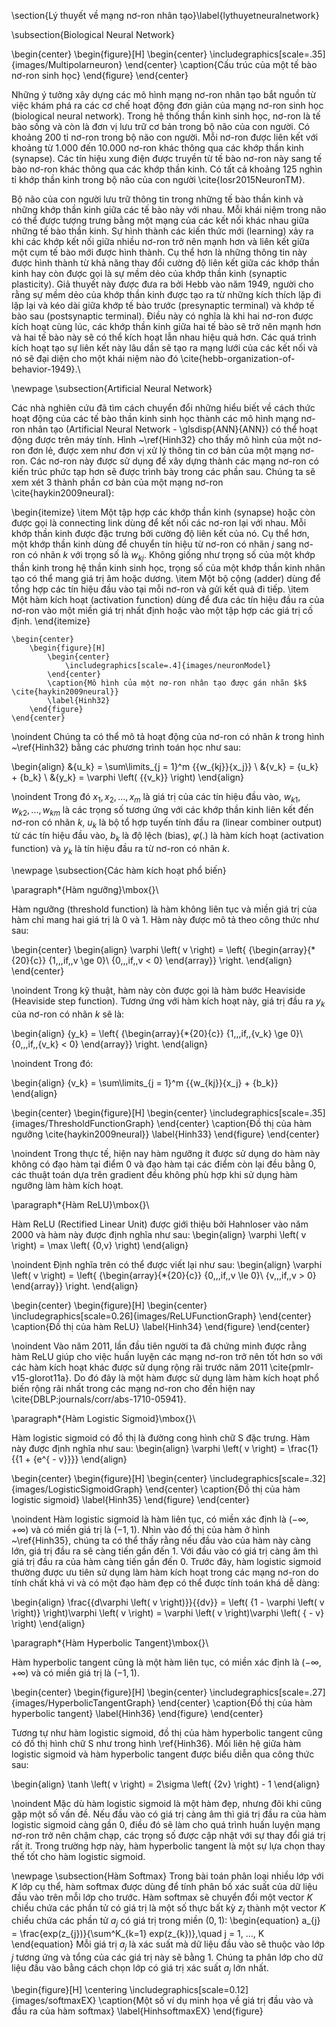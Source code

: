 \section{Lý thuyết về mạng nơ-ron nhân tạo}\label{lythuyetneuralnetwork}

\subsection{Biological Neural Network}

\begin{center}
	\begin{figure}[H]
		\begin{center}
			\includegraphics[scale=.35]{images/Multipolarneuron}
		\end{center}
		\caption{Cấu trúc của một tế bào nơ-ron sinh học}
	\end{figure}
\end{center}

Những ý tưởng xây dựng các mô hình mạng nơ-ron nhân tạo bắt nguồn từ việc khám phá ra các cơ chế hoạt động đơn giản của mạng nơ-ron sinh học (biological neural network). Trong hệ thống thần kinh sinh học, nơ-ron là tế bào sống và còn là đơn vị lưu trữ cơ bản trong bộ não của con người. Có khoảng 200 tỉ nơ-ron trong bộ não con người. Mỗi nơ-ron được liên kết với khoảng từ 1.000 đến 10.000 nơ-ron khác thông qua các khớp thần kinh (synapse). Các tín hiệu xung điện được truyền từ tế bào nơ-ron này sang tế bào nơ-ron khác thông qua các khớp thần kinh. Có tất cả khoảng 125 nghìn tỉ khớp thần kinh trong bộ não của con người \cite{Iosr2015NeuronTM}.

Bộ não của con người lưu trữ thông tin trong những tế bào thần kinh và những khớp thần kinh giữa các tế bào này với nhau. Mỗi khái niệm trong não có thể được tượng trưng bằng một mạng của các kết nối khác nhau giữa những tế bào thần kinh. Sự hình thành các kiến thức mới (learning) xảy ra khi các khớp kết nối giữa nhiều nơ-ron trở nên mạnh hơn và liên kết giữa một cụm tế bào mới được hình thành. Cụ thể hơn là những thông tin này được hình thành từ khả năng thay đổi cường độ liên kết giữa các khớp thần kinh hay còn được gọi là sự mềm dẻo của khớp thần kinh (synaptic plasticity). Giả thuyết này được đưa ra bởi Hebb vào năm 1949, người cho rằng sự mềm dẻo của khớp thần kinh được tạo ra từ những kích thích lặp đi lặp lại và kéo dài giữa khớp tế bào trước (presynaptic terminal) và khớp tế bào sau (postsynaptic terminal). Điều này có nghĩa là khi hai nơ-ron được kích hoạt cùng lúc, các khớp thần kinh giữa hai tế bào sẽ trở nên mạnh hơn và hai tế bào này sẽ có thể kích hoạt lẫn nhau hiệu quả hơn. Các quá trình kích hoạt tạo sự liên kết này lâu dần sẽ tạo ra mạng lưới của các kết nối và nó sẽ đại diện cho một khái niệm nào đó \cite{hebb-organization-of-behavior-1949}.\\

\newpage
\subsection{Artificial Neural Network}

Các nhà nghiên cứu đã tìm cách chuyển đổi những hiểu biết về cách thức hoạt động của các tế bào thần kinh sinh học thành các mô hình mạng nơ-ron nhân tạo (Artificial Neural Network - \glsdisp{ANN}{ANN}) có thể hoạt động được trên máy tính. Hình ~\ref{Hinh32} cho thấy mô hình của một nơ-ron đơn lẻ, được xem như đơn vị xử lý thông tin cơ bản của một mạng nơ-ron. Các nơ-ron này được sử dụng để xây dựng thành các mạng nơ-ron có kiến trúc phức tạp hơn sẽ được trình bày trong các phần sau. Chúng ta sẽ xem xét 3 thành phần cơ bản của một mạng nơ-ron \cite{haykin2009neural}:

\begin{itemize}
	\item Một tập hợp các khớp thần kinh (synapse) hoặc còn được gọi là connecting link dùng để kết nối các nơ-ron lại với nhau. Mỗi khớp thần kinh được đặc trưng bởi cường độ liên kết của nó. Cụ thể hơn, một khớp thần kinh dùng để chuyển tín hiệu từ nơ-ron có nhãn $j$ sang nơ-ron có nhãn $k$ với trọng số là ${{w_{kj}}}$. Không giống như trọng số của một khớp thần kinh trong hệ thần kinh sinh học, trọng số của một khớp thần kinh nhân tạo có thể mang giá trị âm hoặc dương.
	\item Một bộ cộng (adder) dùng để tổng hợp các tín hiệu đầu vào tại mỗi nơ-ron và gửi kết quả đi tiếp.
	\item Một hàm kích hoạt (activation function) dùng để đưa các tín hiệu đầu ra của nơ-ron vào một miền giá trị nhất định hoặc vào một tập hợp các giá trị cố định.
\end{itemize}

	\begin{center}
		\begin{figure}[H]
			\begin{center}
				\includegraphics[scale=.4]{images/neuronModel}
			\end{center}
			\caption{Mô hình của một nơ-ron nhân tạo được gán nhãn $k$ \cite{haykin2009neural}}
			\label{Hinh32}
		\end{figure}
	\end{center}

\noindent Chúng ta có thể mô tả hoạt động của nơ-ron có nhãn $k$ trong hình ~\ref{Hinh32} bằng các phương trình toán học như sau:
	
\begin{align}
	&{u_k} = \sum\limits_{j = 1}^m {{w_{kj}}{x_j}}	\\
	&{v_k} = {u_k} + {b_k}	\\
	&{y_k} = \varphi \left( {{v_k}} \right)
\end{align}
	
\noindent Trong đó ${x_1},{x_2},...,{x_m}$ là giá trị của các tín hiệu đầu vào, ${w_{k1}},{w_{k2}},...,{w_{km}}$ là các trọng số tương ứng với các khớp thần kinh liên kết đến nơ-ron có nhãn $k$, ${{u_k}}$ là bộ tổ hợp tuyến tính đầu ra (linear combiner output) từ các tín hiệu đầu vào, ${{b_k}}$ là độ lệch (bias), $\varphi \left( . \right)$ là hàm kích hoạt (activation function) và ${{y_k}}$ là tín hiệu đầu ra từ nơ-ron có nhãn $k$.

\newpage
\subsection{Các hàm kích hoạt phổ biến}

\paragraph*{Hàm ngưỡng}\mbox{}\\

Hàm ngưỡng (threshold function) là hàm không liên tục và miền giá trị của hàm chỉ mang hai giá trị là $0$ và $1$. Hàm này được mô tả theo công thức như sau:

\begin{center}
	\begin{align}
	\varphi \left( v \right) = \left\{ {\begin{array}{*{20}{c}}
		{1\,\,\,if\,\,v \ge 0}\\
		{0\,\,\,if\,\,v < 0}
		\end{array}} \right.
	\end{align}
\end{center}

\noindent Trong kỹ thuật, hàm này còn được gọi là hàm bước Heaviside (Heaviside step function). Tương ứng với hàm kích hoạt này, giá trị đầu ra ${{y_{k}}}$ của nơ-ron có nhãn $k$ sẽ là:

\begin{align}
{y_k} = \left\{ {\begin{array}{*{20}{c}}
	{1\,\,\,if\,\,{v_k} \ge 0}\\
	{0\,\,\,if\,\,{v_k} < 0}
	\end{array}} \right.
\end{align}

\noindent Trong đó:

\begin{align}
{v_k} = \sum\limits_{j = 1}^m {{w_{kj}}{x_j} + {b_k}}
\end{align}

\begin{center}
	\begin{figure}[H]
		\begin{center}
			\includegraphics[scale=.35]{images/ThresholdFunctionGraph}
		\end{center}
		\caption{Đồ thị của hàm ngưỡng \cite{haykin2009neural}}
		\label{Hinh33}
	\end{figure}
\end{center}

\noindent Trong thực tế, hiện nay hàm ngưỡng ít được sử dụng do hàm này không có đạo hàm tại điểm $0$ và đạo hàm tại các điểm còn lại đều bằng $0$, các thuật toán dựa trên gradient đều không phù hợp khi sử dụng hàm ngưỡng làm hàm kích hoạt.

\paragraph*{Hàm ReLU}\mbox{}\\

Hàm ReLU (Rectified Linear Unit) được giới thiệu bởi Hahnloser vào năm 2000 và hàm này được định nghĩa như sau:
\begin{align}
\varphi \left( v \right) = \max \left( {0,v} \right)
\end{align}

\noindent Định nghĩa trên có thể được viết lại như sau:
\begin{align}
\varphi \left( v \right) = \left\{ {\begin{array}{*{20}{c}}
	{0\,\,\,if\,\,v \le 0}\\
	{v\,\,\,if\,\,v > 0}
	\end{array}} \right.
\end{align}

\begin{center}
	\begin{figure}[H]
		\begin{center}
			\includegraphics[scale=0.26]{images/ReLUFunctionGraph}
		\end{center}
		\caption{Đồ thị của hàm ReLU}
		\label{Hinh34}
	\end{figure}
\end{center}

\noindent Vào năm 2011, lần đầu tiên người ta đã chứng minh được rằng hàm ReLU giúp cho việc huấn luyện các mạng nơ-ron trở nên tốt hơn so với các hàm kích hoạt khác được sử dụng rộng rãi trước năm 2011 \cite{pmlr-v15-glorot11a}. Do đó đây là một hàm được sử dụng làm hàm kích hoạt phổ biến rộng rãi nhất trong các mạng nơ-ron cho đến hiện nay \cite{DBLP:journals/corr/abs-1710-05941}.

\paragraph*{Hàm Logistic Sigmoid}\mbox{}\\

Hàm logistic sigmoid có đồ thị là đường cong hình chữ S đặc trưng. Hàm này được định nghĩa như sau:
\begin{align}
\varphi \left( v \right) = \frac{1}{{1 + {e^{ - v}}}}
\end{align}

\begin{center}
	\begin{figure}[H]
		\begin{center}
			\includegraphics[scale=.32]{images/LogisticSigmoidGraph}
		\end{center}
		\caption{Đồ thị của hàm logistic sigmoid}
		\label{Hinh35}
	\end{figure}
\end{center}

\noindent Hàm logistic sigmoid là hàm liên tục, có miền xác định là $\left( { - \infty , + \infty } \right)$ và có miền giá trị là $\left( { - 1,1} \right)$. Nhìn vào đồ thị của hàm ở hình ~\ref{Hinh35}, chúng ta có thể thấy rằng nếu đầu vào của hàm này càng lớn, giá trị đầu ra sẽ càng tiến gần đến 1. Với đầu vào có giá trị càng âm thì giá trị đầu ra của hàm càng tiến gần đến 0. Trước đây, hàm logistic sigmoid thường được ưu tiên sử dụng làm hàm kích hoạt trong các mạng nơ-ron do tính chất khả vi và có một đạo hàm đẹp có thể được tính toán khá dễ dàng:

\begin{align}
\frac{{d\varphi \left( v \right)}}{{dv}} = \left( {1 - \varphi \left( v \right)} \right)\varphi \left( v \right) = \varphi \left( v \right)\varphi \left( { - v} \right)
\end{align}


\paragraph*{Hàm Hyperbolic Tangent}\mbox{}\\

Hàm hyperbolic tangent cũng là một hàm liên tục, có miền xác định là $\left( { - \infty , + \infty } \right)$ và có miền giá trị là $\left( { - 1,1} \right)$.

\begin{center}
	\begin{figure}[H]
		\begin{center}
			\includegraphics[scale=.27]{images/HyperbolicTangentGraph}
		\end{center}
		\caption{Đồ thị của hàm hyperbolic tangent}
		\label{Hinh36}
	\end{figure}
\end{center}

Tương tự như hàm logistic sigmoid, đồ thị của hàm hyperbolic tangent cũng có đồ thị hình chữ S như trong hình \ref{Hinh36}. Mối liên hệ giữa hàm logistic sigmoid và hàm hyperbolic tangent được biểu diễn qua công thức sau:

\begin{align}
\tanh \left( v \right) = 2\sigma \left( {2v} \right) - 1
\end{align}

\noindent Mặc dù hàm logistic sigmoid là một hàm đẹp, nhưng đôi khi cũng gặp một số vấn đề. Nếu đầu vào có giá trị càng âm thì giá trị đầu ra của hàm logistic sigmoid càng gần $0$, điều đó sẽ làm cho quá trình huấn luyện mạng nơ-ron trở nên chậm chạp, các trọng số được cập nhật với sự thay đổi giá trị rất ít. Trong trường hợp này, hàm hyperbolic tangent là một sự lựa chọn thay thế tốt cho hàm logistic sigmoid.

\newpage
\subsection{Hàm Softmax}
Trong bài toán phân loại nhiều lớp với $K$ lớp cụ thể, hàm softmax được dùng để tính phân bố xác suất của dữ liệu đầu vào trên mỗi lớp cho trước. Hàm softmax sẽ chuyển đổi một vector $K$ chiều chứa các phần tử có giá trị là một số thực bất kỳ $z_{j}$ thành một vector $K$ chiều chứa các phần tử $a_{j}$ có giá trị trong miền $\left( {0,1} \right)$:
\begin{equation}
a_{j} = \frac{exp(z_{j})}{\sum^K_{k=1} exp(z_{k})},\quad j = 1, ..., K
\end{equation}
Mỗi giá trị $a_{j}$ là xác suất mà dữ liệu đầu vào sẽ thuộc vào lớp $j$ tương ứng và tổng của các giá trị này sẽ bằng $1$. Chúng ta phân lớp cho dữ liệu đầu vào bằng cách chọn lớp có giá trị xác suất $a_{j}$ lớn nhất.

\begin{figure}[H]
	\centering
	\includegraphics[scale=0.12]{images/softmaxEX}
	\caption{Một số ví dụ minh họa về giá trị đầu vào và đầu ra của hàm softmax}
	\label{HinhsoftmaxEX}
\end{figure}

